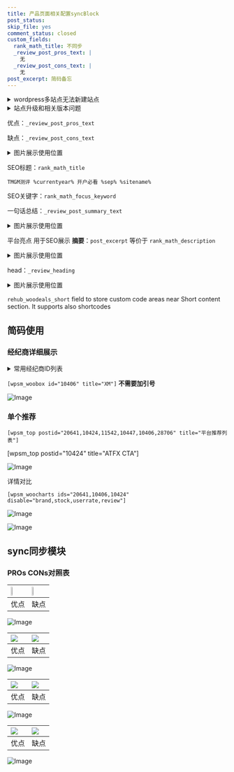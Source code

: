 ```yaml
---
title: 产品页面相关配置syncBlock
post_status: 
skip_file: yes
comment_status: closed
custom_fields:
  rank_math_title: 不同步
  _review_post_pros_text: |
    无
  _review_post_cons_text: |
    无
post_excerpt: 简码备忘
---
```

<details><summary>wordpress多站点无法新建站点</summary>

<li>和报错需要清理cookies一样的原因</li>
<li>wp-config.php里面<code>define( 'SUBDOMAIN_INSTALL', false );//子域名安装</code></li>
<li>新建子站点是用<code>define( 'SUBDOMAIN_INSTALL', true);//子域名安装</code> 完成以后，改成<code>false</code></li>
</details>

<details><summary>站点升级和相关版本问题</summary>

<p>wordpress：5.9.9
woocommerce：7.5.1
出现问题的地方：主题选项里面>><strong>Product layout >>compact style</strong></p>
<p>如何出现没有用过的字段 导致无法保存。先导出配置 然后进行修改，后面再次恢复即可。</p>
<p>出现部分字段无法显示时，需要返回默认布局后，对产品进行保存就好了。</p>
<p></p>
</details>

优点：`_review_post_pros_text`

缺点：`_review_post_cons_text`

<details><summary>图片展示使用位置</summary>

<img src="https://prod-files-secure.s3.us-west-2.amazonaws.com/39ed1227-6d7d-4570-be36-9ccd4a2c4241/f51d3d83-55d4-4bdf-9604-f37ec77ab556/Untitled.png?X-Amz-Algorithm=AWS4-HMAC-SHA256&X-Amz-Content-Sha256=UNSIGNED-PAYLOAD&X-Amz-Credential=ASIAZI2LB466UZ3UVMH7%2F20251023%2Fus-west-2%2Fs3%2Faws4_request&X-Amz-Date=20251023T225520Z&X-Amz-Expires=3600&X-Amz-Security-Token=IQoJb3JpZ2luX2VjEJb%2F%2F%2F%2F%2F%2F%2F%2F%2F%2FwEaCXVzLXdlc3QtMiJGMEQCIAbkdI6Ky7zYzC55YjeajDHT1KRXISzpw11qGfreDKr%2FAiAF1pFYGQ1Iptc6xN7ORTQCqF7PgAgWQbFHnRmrvFByFSr%2FAwhPEAAaDDYzNzQyMzE4MzgwNSIM35WkNz%2FZaba6seB8KtwDj3HmWJRPmnVcx7ca2TpBqLvIFFnYOCTpo%2FVtVxk1hiSyRo2j6uAEbzrDDaIdPftPfj9YIU0hcpljdH3W0H6GB4NcM5q5%2BMORL1bocYriSX8EPe4kA1wm4Jm46wNyOkVR%2FhWKVj7it0yyZHzHy2fQ63PG%2BH%2BqO1fbp82Td1jVLNzwRC4y8v6IPlJwfRoTh7LazaYYVLGJOkvpFazyCQWI%2Bn0rznMo4BJYg%2Fcf7qc4g0MLVfdMccCVJ7G7hqyEcHGxThelQDVG83ecxZd98yP6EQywofp%2FiZAu3NKXDzyOU3dPd8nstwjQrB8gEptSdMPVxs3Use85fOfMMVPJH6PP2G7EROgqiBKMcOb4NgzkDuQ6El%2BWrre%2FbKFf6kAKbQTj9a%2BR774WSwiRrQ0h%2BJ3WueDf7FEiHyUpDXZ722v2dfwMF74luDvj9Xovgt22%2FxOarMSlPRPnTQGLr4YJUqHAky5DuHzHPxKfchfOG6z4krHCMIQ14Mm6GAK7O%2Buv2vX%2Fb%2FteoKu1x29QK042PKPhz5KL4PJ1KEosYsHOu67gTfCzRAD4JE9oSqRTik6iElBSnuCYNgf5J5UHcE%2BjWcM1gSGYhzR2VBeAtJWPP347GowIfK6HthRWUrM1t5EwvsjqxwY6pgFQO%2FfNHqQLeaANzxCVKF3XXwfejVlEIxAQQdk8N2rwg2bsgcA5QA7jCqTb4BdiDeBpWt1ogi1Dia0CDTlD2NnNvc1TqaCHmKRZRf%2BDf%2BRJdmDIIxGWjsg2SstuJn0q0etpxKX21Rn0NcCbk42IrI3S3DrVhh4aEeIcIA4ojq1EeHtdagRARJl3UI8cskKn%2Bapas6n4w8HO%2BHMZjCVrCNerQ3E9T%2FYD&X-Amz-Signature=5172e6c765cab4c26723ca6b3407a599a3e0acf49684c5a5daf18e204c9fe344&X-Amz-SignedHeaders=host&x-amz-checksum-mode=ENABLED&x-id=GetObject" alt="Image">
</details>

SEO标题：`rank_math_title`

`TMGM测评 %currentyear% 开户必看 %sep% %sitename%`

SEO关键字：`rank_math_focus_keyword`

一句话总结：`_review_post_summary_text`

<details><summary>图片展示使用位置</summary>

<img src="https://prod-files-secure.s3.us-west-2.amazonaws.com/39ed1227-6d7d-4570-be36-9ccd4a2c4241/4b96a922-296c-4f4e-8630-d1c870cbce01/Untitled.png?X-Amz-Algorithm=AWS4-HMAC-SHA256&X-Amz-Content-Sha256=UNSIGNED-PAYLOAD&X-Amz-Credential=ASIAZI2LB466ZGVJVAPT%2F20251023%2Fus-west-2%2Fs3%2Faws4_request&X-Amz-Date=20251023T225520Z&X-Amz-Expires=3600&X-Amz-Security-Token=IQoJb3JpZ2luX2VjEJb%2F%2F%2F%2F%2F%2F%2F%2F%2F%2FwEaCXVzLXdlc3QtMiJGMEQCICfrzjnZwYRRYBaSAkm79qzg0iGDMjnBFsGlT%2FRCPVULAiBrdSWI8ayRlPB4J4ycg1kCdCoOrloc%2BUj4WciB21v%2BmCr%2FAwhPEAAaDDYzNzQyMzE4MzgwNSIMDXnOdQrtFKdG2YCjKtwDjHG1udR3PkQWLItr3rL9j1jTYhF0GfCF5CMUnFWz6gSjC07VUgy3Txpd%2Fy8WSuOJlhnmZzei4fLZbM3RbD%2F3p8CuRngXLZ5WtJGW7zlwbxqbInItp%2BK6bnJxKryOyMtySo%2FPv%2F7eY5Ga1DIDZApCeg%2BIWFzgAinW1cvbqHQw7xg6S1WooryoHvE8mIN0EpbX1MwVRK6GrjXMCEpXvIQoqcreHHrqa8URYybkO%2BFv%2BETFewRcFJlpJSXmAGvlsZ0MG8TOaBbTFtArObFdiNVTble5o%2Bvb0HChJnf3aEXIBGla4dHN8xlFliBIt%2B3pb57vHeabejhOd7B8RWMsMRUA79nP6UMHtmUQu0bFFWGzoMVPSYy61hZKVZEWELPt4W48o8zL0JF3eYUb2vCX%2B4a7YBQyVZ8FW7EpvhI%2BuYwDcrqCRDq%2BvrpaGWkXD011FMtnGTqjHUF%2FAsowtVx5BJyOx4yimadOKEAd5JQB%2BXVutNEng3%2BeOup%2FyzzPJX%2F3UOAMQiBDudf6%2BePeN24sMe6%2BFyT3Sc6cd22JOZAUQkg5ebGDNglh9O%2FMW%2Fy0MeokA5%2FQt2DN5w0HAOgWPNXoxtE8R1%2F6cTOzU5BZ%2BAcPErCjg4jyBxQrN7qZ2Vxhvesw08jqxwY6pgGGynW8V6kenumrFeg%2FlEJQlaQLNFepFcQEp1nzQPoDZ1bTKILxP6bLSUz8MGtbaH3v6%2F4YHcavvZP06ap0jo0Vsb49cRNTC%2FDo5UuM6GJNNzQ7%2BUeVd%2FMeVd1XujeMx8sUBxUfdVWfJ4qIhWWQXv4aM9u8QXQPTpc0JChSkPJEPVmfR8Y5DAHN28l%2FFLS06B08MqfAOf26NZwQzSJmVad9wdOUuVAT&X-Amz-Signature=9ba2d1903511e65a4436d90c2f3a3a06e1f398762593545095d5bfc65a5bfa37&X-Amz-SignedHeaders=host&x-amz-checksum-mode=ENABLED&x-id=GetObject" alt="Image">
</details>

平台亮点 用于SEO展示 **摘要**：`post_excerpt`  等价于 `rank_math_description`

<details><summary>图片展示使用位置</summary>

<img src="https://prod-files-secure.s3.us-west-2.amazonaws.com/39ed1227-6d7d-4570-be36-9ccd4a2c4241/1ee11f63-b60a-4dfe-a7a7-d58ff23b5d88/Untitled.png?X-Amz-Algorithm=AWS4-HMAC-SHA256&X-Amz-Content-Sha256=UNSIGNED-PAYLOAD&X-Amz-Credential=ASIAZI2LB466TSDD4MWJ%2F20251023%2Fus-west-2%2Fs3%2Faws4_request&X-Amz-Date=20251023T225520Z&X-Amz-Expires=3600&X-Amz-Security-Token=IQoJb3JpZ2luX2VjEJb%2F%2F%2F%2F%2F%2F%2F%2F%2F%2FwEaCXVzLXdlc3QtMiJHMEUCIGoPHKopxsjEcBxicSo83w770CaksjaaiQ%2FfNE7b3nUaAiEA6d4AgrXzeNuDPgJGSyECdGdFnrnDqd6ugrfx17xNzjQq%2FwMITxAAGgw2Mzc0MjMxODM4MDUiDGm%2FXF01%2FvtGaI%2BqqyrcAzmWw7cqXda3IOqiDJg3Q12bmPD8JzV6E%2BysMD%2FwE2biC5t6Vvz%2FE%2Fl1ctcx4DDPmtzkfPW29BX5v9RdTP6gk0RTLrFJ5zZHGB%2F3pVzvJQmDmUX7Rp45Qt2meMvJV6KGf5Nr8I8FHapVnRdINTAysA0ve%2B%2B7mXGD302X5mExFmm5KJviODA76hbW2V%2Bz3Z8%2FhyJMdBrgvLB%2BcMIR7Yx8T%2B6NOE6ot3y%2ByLjbsvH3girfkzYsaJ8Tih3mYYSXYSD1xpYGwrNYwsWH8ApwjfElBBNPfUt0JGzXE%2FGTAQVzo3gXQQoVJ8uEMhy%2Fj6IcZ2nppnT10RJIIr5hclQ8vQVmgkufTaYFRnURXTwKn3POfikUJGv0wuPeQDYEtitkCOJ9Y7O3Zw6PANBhSN5M%2Bz%2BrT%2FXwEbE2YTE3FVtzP%2F0KINfnZd%2BbDu56p9TE7ylvi08GWF%2F6LB%2B7XKxsCuzGvjq%2Fc35g9ChiUb3SrrNLjzu%2FC%2Fj1RARekwK5tuyJx%2FAE0GBs3wb0z4TxPsf0EHtySTDu386KOVQ%2Fr925h7gKO4u4bIxx5xc9lHEd7g4LKzYmrMpmv8NbpUay2fejFE3QvH6pU9%2FizN0SN0aywyjIuDCnhgCmrY%2FqKt3UQ0PIKPzSMPTI6scGOqUBrsqbELA%2FJMLWRsaskmDlDO9kBstuOT9wq35DL0meF%2F6B2ra2zN9J%2F8ciYcTuyHDRmBkNUfzcfbWq4Z05HIvi5D5eVhmkPQmlo2BXbzmudftK2l%2BLLyW%2BKJQUqOub7hsw%2FlrWxuK6Xm%2Fn4ZcoPaiM7pk1tLfyPWW2kT3cNJ4sz7jo6M8q88wv3IvUfuKgGBOCFluufKNWt61gVQa7bXiZBNVGg1cy&X-Amz-Signature=73297e3e1d43f30718216c3d84886ad1effbcd50e3df80f0fe00baef733e521d&X-Amz-SignedHeaders=host&x-amz-checksum-mode=ENABLED&x-id=GetObject" alt="Image">
<img src="https://prod-files-secure.s3.us-west-2.amazonaws.com/39ed1227-6d7d-4570-be36-9ccd4a2c4241/ad4118b5-78d8-4fbe-801e-3b29b5d99c01/Untitled.png?X-Amz-Algorithm=AWS4-HMAC-SHA256&X-Amz-Content-Sha256=UNSIGNED-PAYLOAD&X-Amz-Credential=ASIAZI2LB466TSDD4MWJ%2F20251023%2Fus-west-2%2Fs3%2Faws4_request&X-Amz-Date=20251023T225520Z&X-Amz-Expires=3600&X-Amz-Security-Token=IQoJb3JpZ2luX2VjEJb%2F%2F%2F%2F%2F%2F%2F%2F%2F%2FwEaCXVzLXdlc3QtMiJHMEUCIGoPHKopxsjEcBxicSo83w770CaksjaaiQ%2FfNE7b3nUaAiEA6d4AgrXzeNuDPgJGSyECdGdFnrnDqd6ugrfx17xNzjQq%2FwMITxAAGgw2Mzc0MjMxODM4MDUiDGm%2FXF01%2FvtGaI%2BqqyrcAzmWw7cqXda3IOqiDJg3Q12bmPD8JzV6E%2BysMD%2FwE2biC5t6Vvz%2FE%2Fl1ctcx4DDPmtzkfPW29BX5v9RdTP6gk0RTLrFJ5zZHGB%2F3pVzvJQmDmUX7Rp45Qt2meMvJV6KGf5Nr8I8FHapVnRdINTAysA0ve%2B%2B7mXGD302X5mExFmm5KJviODA76hbW2V%2Bz3Z8%2FhyJMdBrgvLB%2BcMIR7Yx8T%2B6NOE6ot3y%2ByLjbsvH3girfkzYsaJ8Tih3mYYSXYSD1xpYGwrNYwsWH8ApwjfElBBNPfUt0JGzXE%2FGTAQVzo3gXQQoVJ8uEMhy%2Fj6IcZ2nppnT10RJIIr5hclQ8vQVmgkufTaYFRnURXTwKn3POfikUJGv0wuPeQDYEtitkCOJ9Y7O3Zw6PANBhSN5M%2Bz%2BrT%2FXwEbE2YTE3FVtzP%2F0KINfnZd%2BbDu56p9TE7ylvi08GWF%2F6LB%2B7XKxsCuzGvjq%2Fc35g9ChiUb3SrrNLjzu%2FC%2Fj1RARekwK5tuyJx%2FAE0GBs3wb0z4TxPsf0EHtySTDu386KOVQ%2Fr925h7gKO4u4bIxx5xc9lHEd7g4LKzYmrMpmv8NbpUay2fejFE3QvH6pU9%2FizN0SN0aywyjIuDCnhgCmrY%2FqKt3UQ0PIKPzSMPTI6scGOqUBrsqbELA%2FJMLWRsaskmDlDO9kBstuOT9wq35DL0meF%2F6B2ra2zN9J%2F8ciYcTuyHDRmBkNUfzcfbWq4Z05HIvi5D5eVhmkPQmlo2BXbzmudftK2l%2BLLyW%2BKJQUqOub7hsw%2FlrWxuK6Xm%2Fn4ZcoPaiM7pk1tLfyPWW2kT3cNJ4sz7jo6M8q88wv3IvUfuKgGBOCFluufKNWt61gVQa7bXiZBNVGg1cy&X-Amz-Signature=783f1920bcde6e1f4c3cbb8d6737f5fed836e7a7d6fd346dbe985090313b7176&X-Amz-SignedHeaders=host&x-amz-checksum-mode=ENABLED&x-id=GetObject" alt="Image">
<img src="https://prod-files-secure.s3.us-west-2.amazonaws.com/39ed1227-6d7d-4570-be36-9ccd4a2c4241/a38cf7c9-a79c-4b64-9e94-13589fe0758b/Untitled.png?X-Amz-Algorithm=AWS4-HMAC-SHA256&X-Amz-Content-Sha256=UNSIGNED-PAYLOAD&X-Amz-Credential=ASIAZI2LB466TSDD4MWJ%2F20251023%2Fus-west-2%2Fs3%2Faws4_request&X-Amz-Date=20251023T225520Z&X-Amz-Expires=3600&X-Amz-Security-Token=IQoJb3JpZ2luX2VjEJb%2F%2F%2F%2F%2F%2F%2F%2F%2F%2FwEaCXVzLXdlc3QtMiJHMEUCIGoPHKopxsjEcBxicSo83w770CaksjaaiQ%2FfNE7b3nUaAiEA6d4AgrXzeNuDPgJGSyECdGdFnrnDqd6ugrfx17xNzjQq%2FwMITxAAGgw2Mzc0MjMxODM4MDUiDGm%2FXF01%2FvtGaI%2BqqyrcAzmWw7cqXda3IOqiDJg3Q12bmPD8JzV6E%2BysMD%2FwE2biC5t6Vvz%2FE%2Fl1ctcx4DDPmtzkfPW29BX5v9RdTP6gk0RTLrFJ5zZHGB%2F3pVzvJQmDmUX7Rp45Qt2meMvJV6KGf5Nr8I8FHapVnRdINTAysA0ve%2B%2B7mXGD302X5mExFmm5KJviODA76hbW2V%2Bz3Z8%2FhyJMdBrgvLB%2BcMIR7Yx8T%2B6NOE6ot3y%2ByLjbsvH3girfkzYsaJ8Tih3mYYSXYSD1xpYGwrNYwsWH8ApwjfElBBNPfUt0JGzXE%2FGTAQVzo3gXQQoVJ8uEMhy%2Fj6IcZ2nppnT10RJIIr5hclQ8vQVmgkufTaYFRnURXTwKn3POfikUJGv0wuPeQDYEtitkCOJ9Y7O3Zw6PANBhSN5M%2Bz%2BrT%2FXwEbE2YTE3FVtzP%2F0KINfnZd%2BbDu56p9TE7ylvi08GWF%2F6LB%2B7XKxsCuzGvjq%2Fc35g9ChiUb3SrrNLjzu%2FC%2Fj1RARekwK5tuyJx%2FAE0GBs3wb0z4TxPsf0EHtySTDu386KOVQ%2Fr925h7gKO4u4bIxx5xc9lHEd7g4LKzYmrMpmv8NbpUay2fejFE3QvH6pU9%2FizN0SN0aywyjIuDCnhgCmrY%2FqKt3UQ0PIKPzSMPTI6scGOqUBrsqbELA%2FJMLWRsaskmDlDO9kBstuOT9wq35DL0meF%2F6B2ra2zN9J%2F8ciYcTuyHDRmBkNUfzcfbWq4Z05HIvi5D5eVhmkPQmlo2BXbzmudftK2l%2BLLyW%2BKJQUqOub7hsw%2FlrWxuK6Xm%2Fn4ZcoPaiM7pk1tLfyPWW2kT3cNJ4sz7jo6M8q88wv3IvUfuKgGBOCFluufKNWt61gVQa7bXiZBNVGg1cy&X-Amz-Signature=a19cf78f6f5672383a83364378173acfbce0643f8dd0f7c1b326d9a5ca5e03a0&X-Amz-SignedHeaders=host&x-amz-checksum-mode=ENABLED&x-id=GetObject" alt="Image">
<img src="https://prod-files-secure.s3.us-west-2.amazonaws.com/39ed1227-6d7d-4570-be36-9ccd4a2c4241/7da6fc1e-d2ac-42ae-8c75-cb5749aa18f6/Untitled.png?X-Amz-Algorithm=AWS4-HMAC-SHA256&X-Amz-Content-Sha256=UNSIGNED-PAYLOAD&X-Amz-Credential=ASIAZI2LB466TSDD4MWJ%2F20251023%2Fus-west-2%2Fs3%2Faws4_request&X-Amz-Date=20251023T225520Z&X-Amz-Expires=3600&X-Amz-Security-Token=IQoJb3JpZ2luX2VjEJb%2F%2F%2F%2F%2F%2F%2F%2F%2F%2FwEaCXVzLXdlc3QtMiJHMEUCIGoPHKopxsjEcBxicSo83w770CaksjaaiQ%2FfNE7b3nUaAiEA6d4AgrXzeNuDPgJGSyECdGdFnrnDqd6ugrfx17xNzjQq%2FwMITxAAGgw2Mzc0MjMxODM4MDUiDGm%2FXF01%2FvtGaI%2BqqyrcAzmWw7cqXda3IOqiDJg3Q12bmPD8JzV6E%2BysMD%2FwE2biC5t6Vvz%2FE%2Fl1ctcx4DDPmtzkfPW29BX5v9RdTP6gk0RTLrFJ5zZHGB%2F3pVzvJQmDmUX7Rp45Qt2meMvJV6KGf5Nr8I8FHapVnRdINTAysA0ve%2B%2B7mXGD302X5mExFmm5KJviODA76hbW2V%2Bz3Z8%2FhyJMdBrgvLB%2BcMIR7Yx8T%2B6NOE6ot3y%2ByLjbsvH3girfkzYsaJ8Tih3mYYSXYSD1xpYGwrNYwsWH8ApwjfElBBNPfUt0JGzXE%2FGTAQVzo3gXQQoVJ8uEMhy%2Fj6IcZ2nppnT10RJIIr5hclQ8vQVmgkufTaYFRnURXTwKn3POfikUJGv0wuPeQDYEtitkCOJ9Y7O3Zw6PANBhSN5M%2Bz%2BrT%2FXwEbE2YTE3FVtzP%2F0KINfnZd%2BbDu56p9TE7ylvi08GWF%2F6LB%2B7XKxsCuzGvjq%2Fc35g9ChiUb3SrrNLjzu%2FC%2Fj1RARekwK5tuyJx%2FAE0GBs3wb0z4TxPsf0EHtySTDu386KOVQ%2Fr925h7gKO4u4bIxx5xc9lHEd7g4LKzYmrMpmv8NbpUay2fejFE3QvH6pU9%2FizN0SN0aywyjIuDCnhgCmrY%2FqKt3UQ0PIKPzSMPTI6scGOqUBrsqbELA%2FJMLWRsaskmDlDO9kBstuOT9wq35DL0meF%2F6B2ra2zN9J%2F8ciYcTuyHDRmBkNUfzcfbWq4Z05HIvi5D5eVhmkPQmlo2BXbzmudftK2l%2BLLyW%2BKJQUqOub7hsw%2FlrWxuK6Xm%2Fn4ZcoPaiM7pk1tLfyPWW2kT3cNJ4sz7jo6M8q88wv3IvUfuKgGBOCFluufKNWt61gVQa7bXiZBNVGg1cy&X-Amz-Signature=894c68c3695fb59a9180b52fe77ffaeccc7696655454ec083002bf66c3e24b73&X-Amz-SignedHeaders=host&x-amz-checksum-mode=ENABLED&x-id=GetObject" alt="Image">
<img src="https://prod-files-secure.s3.us-west-2.amazonaws.com/39ed1227-6d7d-4570-be36-9ccd4a2c4241/7e97f40a-eaee-47f5-b2f9-475f96808fa7/Untitled.png?X-Amz-Algorithm=AWS4-HMAC-SHA256&X-Amz-Content-Sha256=UNSIGNED-PAYLOAD&X-Amz-Credential=ASIAZI2LB466TSDD4MWJ%2F20251023%2Fus-west-2%2Fs3%2Faws4_request&X-Amz-Date=20251023T225520Z&X-Amz-Expires=3600&X-Amz-Security-Token=IQoJb3JpZ2luX2VjEJb%2F%2F%2F%2F%2F%2F%2F%2F%2F%2FwEaCXVzLXdlc3QtMiJHMEUCIGoPHKopxsjEcBxicSo83w770CaksjaaiQ%2FfNE7b3nUaAiEA6d4AgrXzeNuDPgJGSyECdGdFnrnDqd6ugrfx17xNzjQq%2FwMITxAAGgw2Mzc0MjMxODM4MDUiDGm%2FXF01%2FvtGaI%2BqqyrcAzmWw7cqXda3IOqiDJg3Q12bmPD8JzV6E%2BysMD%2FwE2biC5t6Vvz%2FE%2Fl1ctcx4DDPmtzkfPW29BX5v9RdTP6gk0RTLrFJ5zZHGB%2F3pVzvJQmDmUX7Rp45Qt2meMvJV6KGf5Nr8I8FHapVnRdINTAysA0ve%2B%2B7mXGD302X5mExFmm5KJviODA76hbW2V%2Bz3Z8%2FhyJMdBrgvLB%2BcMIR7Yx8T%2B6NOE6ot3y%2ByLjbsvH3girfkzYsaJ8Tih3mYYSXYSD1xpYGwrNYwsWH8ApwjfElBBNPfUt0JGzXE%2FGTAQVzo3gXQQoVJ8uEMhy%2Fj6IcZ2nppnT10RJIIr5hclQ8vQVmgkufTaYFRnURXTwKn3POfikUJGv0wuPeQDYEtitkCOJ9Y7O3Zw6PANBhSN5M%2Bz%2BrT%2FXwEbE2YTE3FVtzP%2F0KINfnZd%2BbDu56p9TE7ylvi08GWF%2F6LB%2B7XKxsCuzGvjq%2Fc35g9ChiUb3SrrNLjzu%2FC%2Fj1RARekwK5tuyJx%2FAE0GBs3wb0z4TxPsf0EHtySTDu386KOVQ%2Fr925h7gKO4u4bIxx5xc9lHEd7g4LKzYmrMpmv8NbpUay2fejFE3QvH6pU9%2FizN0SN0aywyjIuDCnhgCmrY%2FqKt3UQ0PIKPzSMPTI6scGOqUBrsqbELA%2FJMLWRsaskmDlDO9kBstuOT9wq35DL0meF%2F6B2ra2zN9J%2F8ciYcTuyHDRmBkNUfzcfbWq4Z05HIvi5D5eVhmkPQmlo2BXbzmudftK2l%2BLLyW%2BKJQUqOub7hsw%2FlrWxuK6Xm%2Fn4ZcoPaiM7pk1tLfyPWW2kT3cNJ4sz7jo6M8q88wv3IvUfuKgGBOCFluufKNWt61gVQa7bXiZBNVGg1cy&X-Amz-Signature=08a13548cb83f72015773d423fa1f0acfe7411fd9559c24bc2099314f156622b&X-Amz-SignedHeaders=host&x-amz-checksum-mode=ENABLED&x-id=GetObject" alt="Image">
</details>

head：`_review_heading`

<details><summary>图片展示使用位置</summary>

<img src="https://prod-files-secure.s3.us-west-2.amazonaws.com/39ed1227-6d7d-4570-be36-9ccd4a2c4241/3a4650ad-9887-415c-889a-edd51fa54f27/Untitled.png?X-Amz-Algorithm=AWS4-HMAC-SHA256&X-Amz-Content-Sha256=UNSIGNED-PAYLOAD&X-Amz-Credential=ASIAZI2LB4664NR7PHOP%2F20251023%2Fus-west-2%2Fs3%2Faws4_request&X-Amz-Date=20251023T225521Z&X-Amz-Expires=3600&X-Amz-Security-Token=IQoJb3JpZ2luX2VjEJb%2F%2F%2F%2F%2F%2F%2F%2F%2F%2FwEaCXVzLXdlc3QtMiJHMEUCIAL3zztBEolPIe0yUqJdqAbpEsTmQhogZJaw3cG1%2BZAGAiEA7AIPPOTNE17UoCYxTsGm3uz2PG%2BHrLulYNqwyNzXzywq%2FwMITxAAGgw2Mzc0MjMxODM4MDUiDPY7DUyrmsbnypFzdCrcA0Dl7r%2FpVFcFn%2FkLlJ%2BT0KiMQRJZY%2BxN9KluhmZKoMqg3hOo8ziZfYeLJ42WL2xEZk6oKBQjKtUWBX49FolzoXhx8Jt478K7f%2B3B8IrgMR1ogz8cggCjQFHAZDkSxF5EZhbBn5yxcbDN%2FPtHoLMzXeoga0xUwzLuJgPVGTs8NXN07gX0dGubzllRPgsXo7JknxOtvP94U75WmQcqv3fKgvMBNIwRVgUPgD7dOfItPnJJbUCyorG0AYvl%2FriBFqb9qMcCCqiSRLOrO6FuleHoUxb%2FVz2Ip%2BsaW9os1STvmEClpdMIQURSOSFWFpa2tjYDJtoD4H3Vx98q70aFK5E%2F4kJPkDiQFEeLPMWLU3LMLZ45mOs11%2BpJGnxK%2BwZbPJAmYA2I9d4r6jDUABWc4WJp8zSr%2FG1Sj5sUXDqAywK%2BJm%2BtF3HdvxvdZ6bE4INEW4C%2FMtjgTHLpZ5%2BU7cihk8%2FwZN8JQjyQqemxOyxUR7mbBNxUS4bs6MOWENLH7RH8Wxo7hWGaGIK%2FGtcrxSqYiaDjB3%2Fmm4W18iVMftLCx1gdW5bFksR6y25Ce47cTjXEDdCbsx6f6aF2pMXptkYVWKf0GFeDX0OVI2JaUG7uicmjIE02rX5xfXAd3QI7iqujMOnI6scGOqUBHdD4PGnB6C3neqdF8FqCvTWenQSnk0pMhXICqPAhDp%2B%2FNgoIaxkAP4RT%2BhBxOiT5Qg7ahjhPWnE3h92NGy9gVo6z%2FF%2B9JsYok%2Bl8dZ5BQ3A9v7m8WZr%2FptmjDi97pA%2BehqHWvcLFpsN390sfcQTkRMSPjj61TrkyMnj3%2BLMl4dygyYHJ9yKsfeMi%2BRZKtVUSMjHFAwINnnqYNHc%2BWSUby914anEK&X-Amz-Signature=a8d1560d7a13e0791a251e2274ebdd887f03469f6eaf354da818ee61dc69ba46&X-Amz-SignedHeaders=host&x-amz-checksum-mode=ENABLED&x-id=GetObject" alt="Image">
</details>

`rehub_woodeals_short`	field to store custom code areas near Short content section. It supports also shortcodes



## 简码使用

### 经纪商详细展示

<details><summary>常用经纪商ID列表</summary>

<pre><code class="php">嘉盛 ===> 20641  [wpsm_woobox id="20641" title="嘉盛"]
易信easymarkets ===> 11542  [wpsm_woobox id="11542" title="易信easymarkets"]
ATFX外汇 ===> 10424  [wpsm_woobox id="10424" title="ATFX"]
XM ===> 10406  [wpsm_woobox id="10406" title="XM"]
TMGM ===> 29622  [wpsm_woobox id="29622" title="TMGM"]
HYCM ===> 10447  [wpsm_woobox id="10447" title="HYCM"]
fpmarkets澳福外汇 ===> 20639  [wpsm_woobox id="20639" title="fpmarkets澳福外汇"]</code></pre>
</details>

`[wpsm_woobox id="10406" title="XM"]` **不需要加引号**

![Image](https://prod-files-secure.s3.us-west-2.amazonaws.com/39ed1227-6d7d-4570-be36-9ccd4a2c4241/4f898f9d-0fa7-4e43-acd3-ac6bc7be575a/Untitled.png?X-Amz-Algorithm=AWS4-HMAC-SHA256&X-Amz-Content-Sha256=UNSIGNED-PAYLOAD&X-Amz-Credential=ASIAZI2LB466TCLXDKXD%2F20251023%2Fus-west-2%2Fs3%2Faws4_request&X-Amz-Date=20251023T225517Z&X-Amz-Expires=3600&X-Amz-Security-Token=IQoJb3JpZ2luX2VjEJb%2F%2F%2F%2F%2F%2F%2F%2F%2F%2FwEaCXVzLXdlc3QtMiJIMEYCIQDW9gXYJvxtwo9NokNUIzCMvyL8xF0zgIlLZ9eiHoXkGQIhAO3gRtU4SMTUJOb%2BV64QZL8R%2FUMEHn312TaHkEWDDkdPKv8DCE8QABoMNjM3NDIzMTgzODA1IgwmzwCAPl%2Ffzz0SaPwq3APmAYqMskX%2F6d8K0ADM00bT3ynz%2F6plQBFWiKVC%2B1fuEl0EUgQgyKw%2FhpQPij6Ih%2Fhm2wn4Ia2b%2FwewtnFatfHYAT6nL3BBu6qz%2FzXXVukylcEx7xR6KDFyjl2ahDYxPmoie0LNZEZUVHiaxI4cbJ%2BgY3N9LVRN4bp9X3iWMLJ8h9er8Ab%2FlZ4ZvN4js6VOj1060Zfq22IclBr4qYlNCJewarQPs0NQqKe%2BZvEurXh6CRbwfZNIC6RKVYb6tPwo1DjH9KtIz%2FFDhTP4xBQLY2ujjZjYmv0b61X8g0c0EIl7fG%2FAFAXQjOna1t8ykg9%2FS00qoNmkykz2CpBrJ833qkfV7DF3ABnq39hwQWbLspxb5ZJokkWcnjNcjC5YerKGymBExCP1Gfd%2FbyNxcExIIx9WMzBQjKy%2BGO1JwOSc37WrsjpaeepoeLZNxtQgi8tao9QhsiGOIY1jkKt4cVZ38%2BMIMi3wpmxRXAFlll%2BdyDXVpQ4t18FjOi6TbIrXzaRvmIGGWbfJGIsoPUnMmQDer7%2BDNgYWiTzWNHKlDHVq9pzvdw2XCn9%2B06HuyO5dOGGTMox0XgdkNGJUoXdqYeZTT1NHe6sR0NfT1Jxj9QEy0N23zbPmLyS3QNZe47XqGjCOyerHBjqkAfO3mpDyrLRZea7XkZwxCx8lP2ysbLoIPniINn81gqszWXjiEwvbd8xHbu1oJ5w7ZZfU7n31dV9YBHpfJnsgFonj05FdyHcu507e4cM7aBKm4k3h9ZFT2lBf13RlKiyPpYQrookNMQIi6d6jimDpYEVUYa29IBRCYJBjf1jGHvRt3ucTsFKiifabJj43duV1Zsc%2Fj9RLCN7Sak7b7WtEscW%2BKqQe&X-Amz-Signature=03a3500507aa395b2bf2067f035ab988cd733a61c04196683922a2629594d3e8&X-Amz-SignedHeaders=host&x-amz-checksum-mode=ENABLED&x-id=GetObject)

### 单个推荐
`[wpsm_top postid="20641,10424,11542,10447,10406,28706" title="平台推荐列表"]`

[wpsm_top postid="10424" title="ATFX CTA"]

![Image](https://prod-files-secure.s3.us-west-2.amazonaws.com/39ed1227-6d7d-4570-be36-9ccd4a2c4241/5ac620dc-51a8-48b6-b55d-91f47299193c/Untitled.png?X-Amz-Algorithm=AWS4-HMAC-SHA256&X-Amz-Content-Sha256=UNSIGNED-PAYLOAD&X-Amz-Credential=ASIAZI2LB466TCLXDKXD%2F20251023%2Fus-west-2%2Fs3%2Faws4_request&X-Amz-Date=20251023T225517Z&X-Amz-Expires=3600&X-Amz-Security-Token=IQoJb3JpZ2luX2VjEJb%2F%2F%2F%2F%2F%2F%2F%2F%2F%2FwEaCXVzLXdlc3QtMiJIMEYCIQDW9gXYJvxtwo9NokNUIzCMvyL8xF0zgIlLZ9eiHoXkGQIhAO3gRtU4SMTUJOb%2BV64QZL8R%2FUMEHn312TaHkEWDDkdPKv8DCE8QABoMNjM3NDIzMTgzODA1IgwmzwCAPl%2Ffzz0SaPwq3APmAYqMskX%2F6d8K0ADM00bT3ynz%2F6plQBFWiKVC%2B1fuEl0EUgQgyKw%2FhpQPij6Ih%2Fhm2wn4Ia2b%2FwewtnFatfHYAT6nL3BBu6qz%2FzXXVukylcEx7xR6KDFyjl2ahDYxPmoie0LNZEZUVHiaxI4cbJ%2BgY3N9LVRN4bp9X3iWMLJ8h9er8Ab%2FlZ4ZvN4js6VOj1060Zfq22IclBr4qYlNCJewarQPs0NQqKe%2BZvEurXh6CRbwfZNIC6RKVYb6tPwo1DjH9KtIz%2FFDhTP4xBQLY2ujjZjYmv0b61X8g0c0EIl7fG%2FAFAXQjOna1t8ykg9%2FS00qoNmkykz2CpBrJ833qkfV7DF3ABnq39hwQWbLspxb5ZJokkWcnjNcjC5YerKGymBExCP1Gfd%2FbyNxcExIIx9WMzBQjKy%2BGO1JwOSc37WrsjpaeepoeLZNxtQgi8tao9QhsiGOIY1jkKt4cVZ38%2BMIMi3wpmxRXAFlll%2BdyDXVpQ4t18FjOi6TbIrXzaRvmIGGWbfJGIsoPUnMmQDer7%2BDNgYWiTzWNHKlDHVq9pzvdw2XCn9%2B06HuyO5dOGGTMox0XgdkNGJUoXdqYeZTT1NHe6sR0NfT1Jxj9QEy0N23zbPmLyS3QNZe47XqGjCOyerHBjqkAfO3mpDyrLRZea7XkZwxCx8lP2ysbLoIPniINn81gqszWXjiEwvbd8xHbu1oJ5w7ZZfU7n31dV9YBHpfJnsgFonj05FdyHcu507e4cM7aBKm4k3h9ZFT2lBf13RlKiyPpYQrookNMQIi6d6jimDpYEVUYa29IBRCYJBjf1jGHvRt3ucTsFKiifabJj43duV1Zsc%2Fj9RLCN7Sak7b7WtEscW%2BKqQe&X-Amz-Signature=61c8f12770295da66798e74c16698a1ce8c26cb63c89bd7be7ad5153131d9b11&X-Amz-SignedHeaders=host&x-amz-checksum-mode=ENABLED&x-id=GetObject)

详情对比

`[wpsm_woocharts ids="20641,10406,10424" disable="brand,stock,userrate,review"]`

![Image](https://prod-files-secure.s3.us-west-2.amazonaws.com/39ed1227-6d7d-4570-be36-9ccd4a2c4241/bf3ba45f-b9f3-4295-8aef-b4a495fd25f4/Untitled.png?X-Amz-Algorithm=AWS4-HMAC-SHA256&X-Amz-Content-Sha256=UNSIGNED-PAYLOAD&X-Amz-Credential=ASIAZI2LB466TCLXDKXD%2F20251023%2Fus-west-2%2Fs3%2Faws4_request&X-Amz-Date=20251023T225517Z&X-Amz-Expires=3600&X-Amz-Security-Token=IQoJb3JpZ2luX2VjEJb%2F%2F%2F%2F%2F%2F%2F%2F%2F%2FwEaCXVzLXdlc3QtMiJIMEYCIQDW9gXYJvxtwo9NokNUIzCMvyL8xF0zgIlLZ9eiHoXkGQIhAO3gRtU4SMTUJOb%2BV64QZL8R%2FUMEHn312TaHkEWDDkdPKv8DCE8QABoMNjM3NDIzMTgzODA1IgwmzwCAPl%2Ffzz0SaPwq3APmAYqMskX%2F6d8K0ADM00bT3ynz%2F6plQBFWiKVC%2B1fuEl0EUgQgyKw%2FhpQPij6Ih%2Fhm2wn4Ia2b%2FwewtnFatfHYAT6nL3BBu6qz%2FzXXVukylcEx7xR6KDFyjl2ahDYxPmoie0LNZEZUVHiaxI4cbJ%2BgY3N9LVRN4bp9X3iWMLJ8h9er8Ab%2FlZ4ZvN4js6VOj1060Zfq22IclBr4qYlNCJewarQPs0NQqKe%2BZvEurXh6CRbwfZNIC6RKVYb6tPwo1DjH9KtIz%2FFDhTP4xBQLY2ujjZjYmv0b61X8g0c0EIl7fG%2FAFAXQjOna1t8ykg9%2FS00qoNmkykz2CpBrJ833qkfV7DF3ABnq39hwQWbLspxb5ZJokkWcnjNcjC5YerKGymBExCP1Gfd%2FbyNxcExIIx9WMzBQjKy%2BGO1JwOSc37WrsjpaeepoeLZNxtQgi8tao9QhsiGOIY1jkKt4cVZ38%2BMIMi3wpmxRXAFlll%2BdyDXVpQ4t18FjOi6TbIrXzaRvmIGGWbfJGIsoPUnMmQDer7%2BDNgYWiTzWNHKlDHVq9pzvdw2XCn9%2B06HuyO5dOGGTMox0XgdkNGJUoXdqYeZTT1NHe6sR0NfT1Jxj9QEy0N23zbPmLyS3QNZe47XqGjCOyerHBjqkAfO3mpDyrLRZea7XkZwxCx8lP2ysbLoIPniINn81gqszWXjiEwvbd8xHbu1oJ5w7ZZfU7n31dV9YBHpfJnsgFonj05FdyHcu507e4cM7aBKm4k3h9ZFT2lBf13RlKiyPpYQrookNMQIi6d6jimDpYEVUYa29IBRCYJBjf1jGHvRt3ucTsFKiifabJj43duV1Zsc%2Fj9RLCN7Sak7b7WtEscW%2BKqQe&X-Amz-Signature=d746af59769614b0cd57b8a994173a16cfb777cc8d67c58c5fd91895fac2d391&X-Amz-SignedHeaders=host&x-amz-checksum-mode=ENABLED&x-id=GetObject)

![Image](https://prod-files-secure.s3.us-west-2.amazonaws.com/39ed1227-6d7d-4570-be36-9ccd4a2c4241/30bc56ef-f383-4b48-9768-2ebc9e436ec0/Untitled.png?X-Amz-Algorithm=AWS4-HMAC-SHA256&X-Amz-Content-Sha256=UNSIGNED-PAYLOAD&X-Amz-Credential=ASIAZI2LB466TCLXDKXD%2F20251023%2Fus-west-2%2Fs3%2Faws4_request&X-Amz-Date=20251023T225517Z&X-Amz-Expires=3600&X-Amz-Security-Token=IQoJb3JpZ2luX2VjEJb%2F%2F%2F%2F%2F%2F%2F%2F%2F%2FwEaCXVzLXdlc3QtMiJIMEYCIQDW9gXYJvxtwo9NokNUIzCMvyL8xF0zgIlLZ9eiHoXkGQIhAO3gRtU4SMTUJOb%2BV64QZL8R%2FUMEHn312TaHkEWDDkdPKv8DCE8QABoMNjM3NDIzMTgzODA1IgwmzwCAPl%2Ffzz0SaPwq3APmAYqMskX%2F6d8K0ADM00bT3ynz%2F6plQBFWiKVC%2B1fuEl0EUgQgyKw%2FhpQPij6Ih%2Fhm2wn4Ia2b%2FwewtnFatfHYAT6nL3BBu6qz%2FzXXVukylcEx7xR6KDFyjl2ahDYxPmoie0LNZEZUVHiaxI4cbJ%2BgY3N9LVRN4bp9X3iWMLJ8h9er8Ab%2FlZ4ZvN4js6VOj1060Zfq22IclBr4qYlNCJewarQPs0NQqKe%2BZvEurXh6CRbwfZNIC6RKVYb6tPwo1DjH9KtIz%2FFDhTP4xBQLY2ujjZjYmv0b61X8g0c0EIl7fG%2FAFAXQjOna1t8ykg9%2FS00qoNmkykz2CpBrJ833qkfV7DF3ABnq39hwQWbLspxb5ZJokkWcnjNcjC5YerKGymBExCP1Gfd%2FbyNxcExIIx9WMzBQjKy%2BGO1JwOSc37WrsjpaeepoeLZNxtQgi8tao9QhsiGOIY1jkKt4cVZ38%2BMIMi3wpmxRXAFlll%2BdyDXVpQ4t18FjOi6TbIrXzaRvmIGGWbfJGIsoPUnMmQDer7%2BDNgYWiTzWNHKlDHVq9pzvdw2XCn9%2B06HuyO5dOGGTMox0XgdkNGJUoXdqYeZTT1NHe6sR0NfT1Jxj9QEy0N23zbPmLyS3QNZe47XqGjCOyerHBjqkAfO3mpDyrLRZea7XkZwxCx8lP2ysbLoIPniINn81gqszWXjiEwvbd8xHbu1oJ5w7ZZfU7n31dV9YBHpfJnsgFonj05FdyHcu507e4cM7aBKm4k3h9ZFT2lBf13RlKiyPpYQrookNMQIi6d6jimDpYEVUYa29IBRCYJBjf1jGHvRt3ucTsFKiifabJj43duV1Zsc%2Fj9RLCN7Sak7b7WtEscW%2BKqQe&X-Amz-Signature=61db4071311a7638eb6dbf20e27f81bb3593f75fb44acbc9bb6accddc5d67188&X-Amz-SignedHeaders=host&x-amz-checksum-mode=ENABLED&x-id=GetObject)

## sync同步模块

### PROs CONs对照表

| <img src="https://cdn.ifttt.fun/gh/jarlin8/OSS@main/icons/customize/pros.svg" height="auto" width="37.3%"> | <img src="https://cdn.ifttt.fun/gh/jarlin8/OSS@main/icons/customize/cons.svg" height="auto" width="28.8%"> |
| :--- | :--- |
| 优点 | 缺点 |

![Image](https://prod-files-secure.s3.us-west-2.amazonaws.com/39ed1227-6d7d-4570-be36-9ccd4a2c4241/8742b755-dfb5-4004-9a5f-d6e561664bd8/Untitled.png?X-Amz-Algorithm=AWS4-HMAC-SHA256&X-Amz-Content-Sha256=UNSIGNED-PAYLOAD&X-Amz-Credential=ASIAZI2LB466TCLXDKXD%2F20251023%2Fus-west-2%2Fs3%2Faws4_request&X-Amz-Date=20251023T225517Z&X-Amz-Expires=3600&X-Amz-Security-Token=IQoJb3JpZ2luX2VjEJb%2F%2F%2F%2F%2F%2F%2F%2F%2F%2FwEaCXVzLXdlc3QtMiJIMEYCIQDW9gXYJvxtwo9NokNUIzCMvyL8xF0zgIlLZ9eiHoXkGQIhAO3gRtU4SMTUJOb%2BV64QZL8R%2FUMEHn312TaHkEWDDkdPKv8DCE8QABoMNjM3NDIzMTgzODA1IgwmzwCAPl%2Ffzz0SaPwq3APmAYqMskX%2F6d8K0ADM00bT3ynz%2F6plQBFWiKVC%2B1fuEl0EUgQgyKw%2FhpQPij6Ih%2Fhm2wn4Ia2b%2FwewtnFatfHYAT6nL3BBu6qz%2FzXXVukylcEx7xR6KDFyjl2ahDYxPmoie0LNZEZUVHiaxI4cbJ%2BgY3N9LVRN4bp9X3iWMLJ8h9er8Ab%2FlZ4ZvN4js6VOj1060Zfq22IclBr4qYlNCJewarQPs0NQqKe%2BZvEurXh6CRbwfZNIC6RKVYb6tPwo1DjH9KtIz%2FFDhTP4xBQLY2ujjZjYmv0b61X8g0c0EIl7fG%2FAFAXQjOna1t8ykg9%2FS00qoNmkykz2CpBrJ833qkfV7DF3ABnq39hwQWbLspxb5ZJokkWcnjNcjC5YerKGymBExCP1Gfd%2FbyNxcExIIx9WMzBQjKy%2BGO1JwOSc37WrsjpaeepoeLZNxtQgi8tao9QhsiGOIY1jkKt4cVZ38%2BMIMi3wpmxRXAFlll%2BdyDXVpQ4t18FjOi6TbIrXzaRvmIGGWbfJGIsoPUnMmQDer7%2BDNgYWiTzWNHKlDHVq9pzvdw2XCn9%2B06HuyO5dOGGTMox0XgdkNGJUoXdqYeZTT1NHe6sR0NfT1Jxj9QEy0N23zbPmLyS3QNZe47XqGjCOyerHBjqkAfO3mpDyrLRZea7XkZwxCx8lP2ysbLoIPniINn81gqszWXjiEwvbd8xHbu1oJ5w7ZZfU7n31dV9YBHpfJnsgFonj05FdyHcu507e4cM7aBKm4k3h9ZFT2lBf13RlKiyPpYQrookNMQIi6d6jimDpYEVUYa29IBRCYJBjf1jGHvRt3ucTsFKiifabJj43duV1Zsc%2Fj9RLCN7Sak7b7WtEscW%2BKqQe&X-Amz-Signature=c6f6d911e934ec82494a931de2e402a160e8e7a0a30d59e2984988df420a393a&X-Amz-SignedHeaders=host&x-amz-checksum-mode=ENABLED&x-id=GetObject)

| <img src="https://cdn.ifttt.fun/gh/jarlin8/OSS@main/icons/customize/pros1.svg" height="auto"> | <img src="https://cdn.ifttt.fun/gh/jarlin8/OSS@main/icons/customize/cons1.svg" height="auto"> |
| :--- | :--- |
| 优点 | 缺点 |

![Image](https://prod-files-secure.s3.us-west-2.amazonaws.com/39ed1227-6d7d-4570-be36-9ccd4a2c4241/806358f8-c9c4-4e17-bb35-c6c76a5397a5/Untitled.png?X-Amz-Algorithm=AWS4-HMAC-SHA256&X-Amz-Content-Sha256=UNSIGNED-PAYLOAD&X-Amz-Credential=ASIAZI2LB466TCLXDKXD%2F20251023%2Fus-west-2%2Fs3%2Faws4_request&X-Amz-Date=20251023T225517Z&X-Amz-Expires=3600&X-Amz-Security-Token=IQoJb3JpZ2luX2VjEJb%2F%2F%2F%2F%2F%2F%2F%2F%2F%2FwEaCXVzLXdlc3QtMiJIMEYCIQDW9gXYJvxtwo9NokNUIzCMvyL8xF0zgIlLZ9eiHoXkGQIhAO3gRtU4SMTUJOb%2BV64QZL8R%2FUMEHn312TaHkEWDDkdPKv8DCE8QABoMNjM3NDIzMTgzODA1IgwmzwCAPl%2Ffzz0SaPwq3APmAYqMskX%2F6d8K0ADM00bT3ynz%2F6plQBFWiKVC%2B1fuEl0EUgQgyKw%2FhpQPij6Ih%2Fhm2wn4Ia2b%2FwewtnFatfHYAT6nL3BBu6qz%2FzXXVukylcEx7xR6KDFyjl2ahDYxPmoie0LNZEZUVHiaxI4cbJ%2BgY3N9LVRN4bp9X3iWMLJ8h9er8Ab%2FlZ4ZvN4js6VOj1060Zfq22IclBr4qYlNCJewarQPs0NQqKe%2BZvEurXh6CRbwfZNIC6RKVYb6tPwo1DjH9KtIz%2FFDhTP4xBQLY2ujjZjYmv0b61X8g0c0EIl7fG%2FAFAXQjOna1t8ykg9%2FS00qoNmkykz2CpBrJ833qkfV7DF3ABnq39hwQWbLspxb5ZJokkWcnjNcjC5YerKGymBExCP1Gfd%2FbyNxcExIIx9WMzBQjKy%2BGO1JwOSc37WrsjpaeepoeLZNxtQgi8tao9QhsiGOIY1jkKt4cVZ38%2BMIMi3wpmxRXAFlll%2BdyDXVpQ4t18FjOi6TbIrXzaRvmIGGWbfJGIsoPUnMmQDer7%2BDNgYWiTzWNHKlDHVq9pzvdw2XCn9%2B06HuyO5dOGGTMox0XgdkNGJUoXdqYeZTT1NHe6sR0NfT1Jxj9QEy0N23zbPmLyS3QNZe47XqGjCOyerHBjqkAfO3mpDyrLRZea7XkZwxCx8lP2ysbLoIPniINn81gqszWXjiEwvbd8xHbu1oJ5w7ZZfU7n31dV9YBHpfJnsgFonj05FdyHcu507e4cM7aBKm4k3h9ZFT2lBf13RlKiyPpYQrookNMQIi6d6jimDpYEVUYa29IBRCYJBjf1jGHvRt3ucTsFKiifabJj43duV1Zsc%2Fj9RLCN7Sak7b7WtEscW%2BKqQe&X-Amz-Signature=8572f73fd06b0e1267969970d28be7feb62b6dbc14ae8159ef44b687a0db5a59&X-Amz-SignedHeaders=host&x-amz-checksum-mode=ENABLED&x-id=GetObject)

| <img src="https://cdn.ifttt.fun/gh/jarlin8/OSS@main/icons/customize/pros2.svg" height="auto"> | <img src="https://cdn.ifttt.fun/gh/jarlin8/OSS@main/icons/customize/cons2.svg" height="auto"> |
| :--- | :--- |
| 优点 | 缺点 |

![Image](https://prod-files-secure.s3.us-west-2.amazonaws.com/39ed1227-6d7d-4570-be36-9ccd4a2c4241/a9245ec9-70dd-4005-b534-0d54315fc5f3/Untitled.png?X-Amz-Algorithm=AWS4-HMAC-SHA256&X-Amz-Content-Sha256=UNSIGNED-PAYLOAD&X-Amz-Credential=ASIAZI2LB466TCLXDKXD%2F20251023%2Fus-west-2%2Fs3%2Faws4_request&X-Amz-Date=20251023T225517Z&X-Amz-Expires=3600&X-Amz-Security-Token=IQoJb3JpZ2luX2VjEJb%2F%2F%2F%2F%2F%2F%2F%2F%2F%2FwEaCXVzLXdlc3QtMiJIMEYCIQDW9gXYJvxtwo9NokNUIzCMvyL8xF0zgIlLZ9eiHoXkGQIhAO3gRtU4SMTUJOb%2BV64QZL8R%2FUMEHn312TaHkEWDDkdPKv8DCE8QABoMNjM3NDIzMTgzODA1IgwmzwCAPl%2Ffzz0SaPwq3APmAYqMskX%2F6d8K0ADM00bT3ynz%2F6plQBFWiKVC%2B1fuEl0EUgQgyKw%2FhpQPij6Ih%2Fhm2wn4Ia2b%2FwewtnFatfHYAT6nL3BBu6qz%2FzXXVukylcEx7xR6KDFyjl2ahDYxPmoie0LNZEZUVHiaxI4cbJ%2BgY3N9LVRN4bp9X3iWMLJ8h9er8Ab%2FlZ4ZvN4js6VOj1060Zfq22IclBr4qYlNCJewarQPs0NQqKe%2BZvEurXh6CRbwfZNIC6RKVYb6tPwo1DjH9KtIz%2FFDhTP4xBQLY2ujjZjYmv0b61X8g0c0EIl7fG%2FAFAXQjOna1t8ykg9%2FS00qoNmkykz2CpBrJ833qkfV7DF3ABnq39hwQWbLspxb5ZJokkWcnjNcjC5YerKGymBExCP1Gfd%2FbyNxcExIIx9WMzBQjKy%2BGO1JwOSc37WrsjpaeepoeLZNxtQgi8tao9QhsiGOIY1jkKt4cVZ38%2BMIMi3wpmxRXAFlll%2BdyDXVpQ4t18FjOi6TbIrXzaRvmIGGWbfJGIsoPUnMmQDer7%2BDNgYWiTzWNHKlDHVq9pzvdw2XCn9%2B06HuyO5dOGGTMox0XgdkNGJUoXdqYeZTT1NHe6sR0NfT1Jxj9QEy0N23zbPmLyS3QNZe47XqGjCOyerHBjqkAfO3mpDyrLRZea7XkZwxCx8lP2ysbLoIPniINn81gqszWXjiEwvbd8xHbu1oJ5w7ZZfU7n31dV9YBHpfJnsgFonj05FdyHcu507e4cM7aBKm4k3h9ZFT2lBf13RlKiyPpYQrookNMQIi6d6jimDpYEVUYa29IBRCYJBjf1jGHvRt3ucTsFKiifabJj43duV1Zsc%2Fj9RLCN7Sak7b7WtEscW%2BKqQe&X-Amz-Signature=d1f1003b7fb906a29fe202008c24852b4b79e75df1e4c2d1d1ec958ee5ec75ed&X-Amz-SignedHeaders=host&x-amz-checksum-mode=ENABLED&x-id=GetObject)

| <img src="https://cdn.ifttt.fun/gh/jarlin8/OSS@main/icons/customize/pros3.svg" height="auto"> | <img src="https://cdn.ifttt.fun/gh/jarlin8/OSS@main/icons/customize/cons3.svg" height="auto"> |
| :--- | :--- |
| 优点 | 缺点 |

![Image](https://prod-files-secure.s3.us-west-2.amazonaws.com/39ed1227-6d7d-4570-be36-9ccd4a2c4241/e1e580a2-2e5c-4780-9ff4-19c318fc2284/Untitled.png?X-Amz-Algorithm=AWS4-HMAC-SHA256&X-Amz-Content-Sha256=UNSIGNED-PAYLOAD&X-Amz-Credential=ASIAZI2LB466TCLXDKXD%2F20251023%2Fus-west-2%2Fs3%2Faws4_request&X-Amz-Date=20251023T225517Z&X-Amz-Expires=3600&X-Amz-Security-Token=IQoJb3JpZ2luX2VjEJb%2F%2F%2F%2F%2F%2F%2F%2F%2F%2FwEaCXVzLXdlc3QtMiJIMEYCIQDW9gXYJvxtwo9NokNUIzCMvyL8xF0zgIlLZ9eiHoXkGQIhAO3gRtU4SMTUJOb%2BV64QZL8R%2FUMEHn312TaHkEWDDkdPKv8DCE8QABoMNjM3NDIzMTgzODA1IgwmzwCAPl%2Ffzz0SaPwq3APmAYqMskX%2F6d8K0ADM00bT3ynz%2F6plQBFWiKVC%2B1fuEl0EUgQgyKw%2FhpQPij6Ih%2Fhm2wn4Ia2b%2FwewtnFatfHYAT6nL3BBu6qz%2FzXXVukylcEx7xR6KDFyjl2ahDYxPmoie0LNZEZUVHiaxI4cbJ%2BgY3N9LVRN4bp9X3iWMLJ8h9er8Ab%2FlZ4ZvN4js6VOj1060Zfq22IclBr4qYlNCJewarQPs0NQqKe%2BZvEurXh6CRbwfZNIC6RKVYb6tPwo1DjH9KtIz%2FFDhTP4xBQLY2ujjZjYmv0b61X8g0c0EIl7fG%2FAFAXQjOna1t8ykg9%2FS00qoNmkykz2CpBrJ833qkfV7DF3ABnq39hwQWbLspxb5ZJokkWcnjNcjC5YerKGymBExCP1Gfd%2FbyNxcExIIx9WMzBQjKy%2BGO1JwOSc37WrsjpaeepoeLZNxtQgi8tao9QhsiGOIY1jkKt4cVZ38%2BMIMi3wpmxRXAFlll%2BdyDXVpQ4t18FjOi6TbIrXzaRvmIGGWbfJGIsoPUnMmQDer7%2BDNgYWiTzWNHKlDHVq9pzvdw2XCn9%2B06HuyO5dOGGTMox0XgdkNGJUoXdqYeZTT1NHe6sR0NfT1Jxj9QEy0N23zbPmLyS3QNZe47XqGjCOyerHBjqkAfO3mpDyrLRZea7XkZwxCx8lP2ysbLoIPniINn81gqszWXjiEwvbd8xHbu1oJ5w7ZZfU7n31dV9YBHpfJnsgFonj05FdyHcu507e4cM7aBKm4k3h9ZFT2lBf13RlKiyPpYQrookNMQIi6d6jimDpYEVUYa29IBRCYJBjf1jGHvRt3ucTsFKiifabJj43duV1Zsc%2Fj9RLCN7Sak7b7WtEscW%2BKqQe&X-Amz-Signature=6a15a11a8322d138714b718b166242e79ea0a68d708a9def9e0ae3d164b17ad4&X-Amz-SignedHeaders=host&x-amz-checksum-mode=ENABLED&x-id=GetObject)